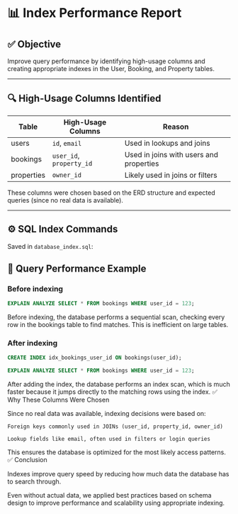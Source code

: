 # 📊 Index Performance Report

## ✅ Objective

Improve query performance by identifying high-usage columns and creating appropriate indexes in the User, Booking, and Property tables.

---

## 🔍 High-Usage Columns Identified

| Table      | High-Usage Columns               | Reason                                      |
|------------|----------------------------------|---------------------------------------------|
| users      | `id`, `email`                    | Used in lookups and joins                   |
| bookings   | `user_id`, `property_id`         | Used in joins with users and properties     |
| properties | `owner_id`                       | Likely used in joins or filters             |

These columns were chosen based on the ERD structure and expected queries (since no real data is available).

---

## ⚙️ SQL Index Commands

Saved in `database_index.sql`:


## 🧪 Query Performance Example

### Before indexing

```sql
EXPLAIN ANALYZE SELECT * FROM bookings WHERE user_id = 123;
```
Before indexing, the database performs a sequential scan, checking every row in the bookings table to find matches. This is inefficient on large tables.

### After indexing

```sql
CREATE INDEX idx_bookings_user_id ON bookings(user_id);

EXPLAIN ANALYZE SELECT * FROM bookings WHERE user_id = 123;
```
After adding the index, the database performs an index scan, which is much faster because it jumps directly to the matching rows using the index.
✅ Why These Columns Were Chosen

Since no real data was available, indexing decisions were based on:

    Foreign keys commonly used in JOINs (user_id, property_id, owner_id)

    Lookup fields like email, often used in filters or login queries

This ensures the database is optimized for the most likely access patterns.
✅ Conclusion

Indexes improve query speed by reducing how much data the database has to search through.

Even without actual data, we applied best practices based on schema design to improve performance and scalability using appropriate indexing.

